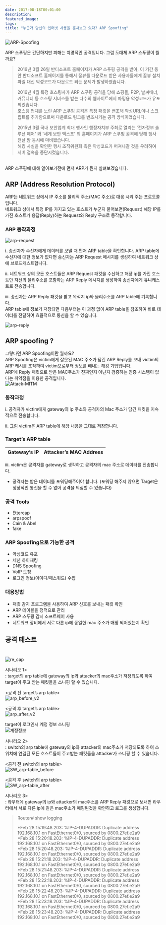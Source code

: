 ```yaml
---
date: 2017-08-18T00:01:00
description: 
featured_image: 
tags: 
title: "누군가 당신의 인터넷 사용을 훔쳐보고 있다? ARP Spoofing"
---
```


![ARP-Spoofing](https://github.com/user-attachments/assets/c1700da8-ddde-4a97-bc88-d16769939bbf)

ARP 스푸핑은 간단하지만 피해는 치명적인 공격입니다. 그럼 도대체 ARP 스푸핑이 뭘까요?

> 2016년 3월 26일 반디소프트 홈페이지가 ARP 스푸핑 공격을 받아, 이 기간 동안 반디소프트 홈페이지를 통해서 꿀뷰를 다운로드 받은 사용자들에게 꿀뷰 설치 파일 대신 악성코드가 다운로드 되는 문제가 발생하였습니다.<br>
>
> 2016년 4월 특정 호스팅사가 ARP 스푸핑 공격을 당해 쇼핑몰, P2P, 날씨배너, 커뮤니티 등 호스팅 서비스를 받는 다수의 웹사이트에서 파밍용 악성코드가 유포되었습니다.<br>
> 호스팅 업체를 노린 ARP 스푸핑 공격은 특정 패킷을 변조해 악성URL이나 스크립트를 추가함으로써 다운로드 링크를 변조시키는 공격 방식이었습니다.<br>
>
> 2015년 3월 국내 보안업계 최대 행사인 행정자치부 주최로 열리는 '전자정부 솔루션 페어' 와 '세계 보안 엑스포' 의 홈페이지가 ARP 스푸핑 공격에 당해 행사 전날 밤 동시에 마비됐습니다.<br>
> 해킹 사실을 확인한 행사 조직위원회 측은 악성코드가 퍼져나갈 것을 우려하여 서버 접속을 중단시켰습니다.

<br>ARP 스푸핑에 대해 알아보기전에 먼저 ARP가 뭔지 살펴보겠습니다.

## ARP (Address Resolution Protocol)
ARP는 네트워크 상에서 IP 주소를 물리적 주소(MAC 주소)로 대응 시켜 주는 프로토콜입니다.<br>
네트워크 상에서 특정 IP를 가지고 있는 호스트가 누군지 물어보면(Request) 해당 IP를 가진 호스트가 응답(Reply)하는 Request와 Reply 구조로 동작합니다.<br>

### ARP 동작과정<br>
![arp-request](https://github.com/user-attachments/assets/0e4b777d-2fa3-484d-b969-47d758796f2e)<br>

ⅰ. 송신자가 수신자에게 데이터를 보낼 때 먼저 ARP table을 확인합니다.
ARP table에 수신자에 대한 정보가 없다면 송신자는 ARP Request 메시지를 생성하여 네트워크 상에 브로드캐스트합니다.

ⅱ. 네트워크 상의 모든 호스트들은 ARP Request 패킷을 수신하고 해당 ip를 가진 호스트만 자신의 물리주소를 포함하는 ARP Reply 메시지를 생성하여 송신자에게 유니캐스트로 전송합니다.

ⅲ. 송신자는 ARP Reply 패킷을 받고 목적지 ip와 물리주소를 ARP table에 기록합니다.<br>
ARP table에 정보가 저장되면 다음부터는 이 과정 없이 ARP table을 참조하여 바로 데이터를 전달하여 효율적으로 통신을 할 수 있습니다.

![arp-reply](https://github.com/user-attachments/assets/e54c6989-c84d-4710-9fba-e69f35c2d120)

## ARP spoofing ?

그렇다면 ARP Spoofing이란 뭘까요?<br>
ARP Spoofing은 victim에게 잘못된 MAC 주소가 담긴 ARP Reply를 보내 victim의 ARP 캐시를 조작하여 victim으로부터 정보를 빼내는 해킹 기법입니다.<br>
ARP에 Reply 패킷으로 받은 MAC주소가 진짜인지 아닌지 검증하는 인증 시스템이 없다는 취약점을 이용한 공격입니다.<br>
![Attack-MITM](https://github.com/user-attachments/assets/de2a1bdd-8a96-48ef-99ba-0c63b22336f1)

### 동작과정

i. 공격자가 victim에게 gateway의 ip 주소와 공격자의 Mac 주소가 담긴 패킷을 지속적으로 전송합니다.

ⅱ. 그럼 victim은 ARP table에 해당 내용을 그대로 저장합니다.
### Target’s ARP table

| Gateway’s IP      | Attacker’s MAC Address |
|--------------------|-------------------------|

ⅲ. victim은 공격자를 gateway로 생각하고 공격자의 mac 주소로 데이터를 전송합니다.<br>
* 공격자는 받은 데이터를 포워딩해주어야 합니다. (포워딩 해주지 않으면 Target은 정상적인 통신을 할 수 없어 공격을 의심할 수 있습니다)

### 공격 Tools
- Ettercap
- arpspoof
- Cain & Abel
- fake

### ARP Spoofing으로 가능한 공격
- 악성코드 유포
- 세션 하이재킹
- DNS Spoofing
- VoIP 도청
- 로그인 정보(아이디/패스워드) 수집

### 대응방법
- 패킷 감지 프로그램을 사용하여 ARP 신호를 보내는 패킷 확인
- ARP 테이블을 정적으로 관리
- ARP 스푸핑 감지 소프트웨어 사용
- 네트워크 장비에서 서로 다른 ip에 동일한 mac 주소가 매핑 되어있는지 확인


## 공격 테스트<br><br>
![re_cap](https://github.com/user-attachments/assets/6ca7e9de-b559-462e-9696-721857259700)

시나리오 1><br>
: target의 arp table에 gateway의 ip와 attacker의 mac주소가 저장되도록 하여 target이 주고 받는 패킷들을 스니핑 할 수 있습니다.

<공격 전 target’s arp table><br>
![arp_before_v2](https://github.com/user-attachments/assets/3996d878-82c9-4fbd-a855-8b61d12af1f3)

<공격 후 target’s arp table><br>
![arp_after_v2](https://github.com/user-attachments/assets/2f0075be-e96b-4333-a43b-0c0fc65a4a9e)

target이 로그인시 계정 정보 스니핑<br>
![계정정보](https://github.com/user-attachments/assets/e06da358-76a7-4467-bb84-df28884082f3)

시나리오 2><br>
: switch의 arp table에 gateway의 ip와 attacker의 mac주소가 저장되도록 하여 스위치에 연결된 모든 호스트들이 주고받는 패킷들을 attacker가 스니핑 할 수 있습니다.

<공격 전 switch의 arp table><br>
![SW_arp-table_before](https://github.com/user-attachments/assets/fe82acfd-6c65-4fd2-aeec-770671987b1a)

<공격 후 switch의 arp table><br>
![SW_arp-table_after](https://github.com/user-attachments/assets/23945841-c391-439a-9108-539bbb8d88d1)

시나리오 3><br>
: 라우터에 gateway의 ip와 attacker의 mac주소를 ARP Reply 패킷으로 보내면 라우터에서 서로 다른 ip에 같은 mac주소가 매핑된것을 확인하고 로그를 생성합니다.

> Router# show logging
>
> *Feb 28 15:19:48.203: %IP-4-DUPADDR: Duplicate address 192.168.10.1 on FastEthernet0/0, sourced by 0800.27ef.e2a9<br>
> *Feb 28 15:20:18.203: %IP-4-DUPADDR: Duplicate address 192.168.10.1 on FastEthernet0/0, sourced by 0800.27ef.e2a9<br>
> *Feb 28 15:20:48.203: %IP-4-DUPADDR: Duplicate address 192.168.10.1 on FastEthernet0/0, sourced by 0800.27ef.e2a9<br>
> *Feb 28 15:21:18.203: %IP-4-DUPADDR: Duplicate address 192.168.10.1 on FastEthernet0/0, sourced by 0800.27ef.e2a9<br>
> *Feb 28 15:21:48.203: %IP-4-DUPADDR: Duplicate address 192.168.10.1 on FastEthernet0/0, sourced by 0800.27ef.e2a9<br>
> *Feb 28 15:22:18.203: %IP-4-DUPADDR: Duplicate address 192.168.10.1 on FastEthernet0/0, sourced by 0800.27ef.e2a9<br>
> *Feb 28 15:22:48.203: %IP-4-DUPADDR: Duplicate address 192.168.10.1 on FastEthernet0/0, sourced by 0800.27ef.e2a9<br>
> *Feb 28 15:23:18.203: %IP-4-DUPADDR: Duplicate address 192.168.10.1 on FastEthernet0/0, sourced by 0800.27ef.e2a9<br>
> *Feb 28 15:23:48.203: %IP-4-DUPADDR: Duplicate address 192.168.10.1 on FastEthernet0/0, sourced by 0800.27ef.e2a9<br>






